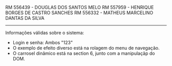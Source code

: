 RM 556439 - DOUGLAS DOS SANTOS MELO
RM 557959 - HENRIQUE BORGES DE CASTRO SANCHES
RM 556332 - MATHEUS MARCELINO DANTAS DA SILVA

----------------------------------------------------------------------------------------------------

Informações válidas sobre o sistema:

- Login e senha: Ambos "123"
- O exemplo de efeito diverso está na rolagem do menu de navegação.
- O carrosel dinâmico está na section 6, junto com a manipulaçãp do DOM.
